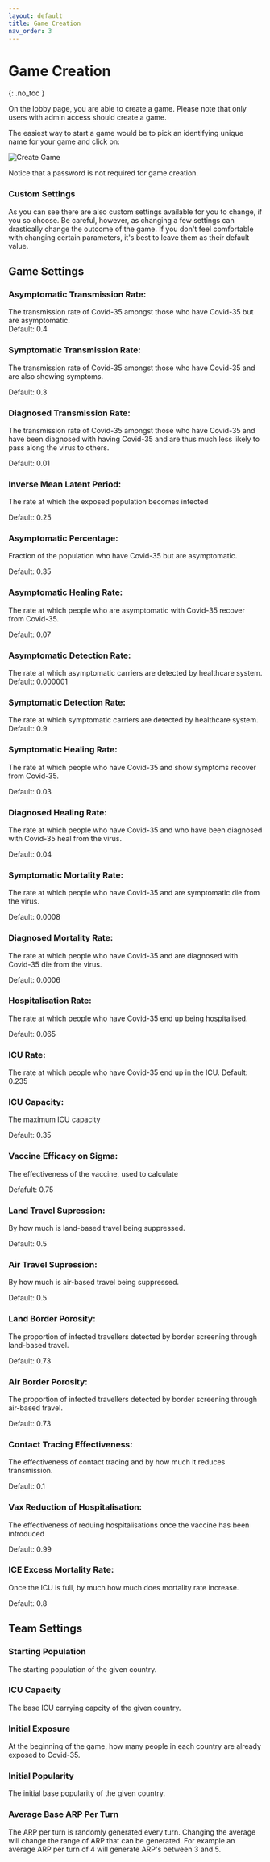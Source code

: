 ```yaml
---
layout: default
title: Game Creation
nav_order: 3
---
```


# Game Creation
{: .no_toc }

On the lobby page, you are able to create a game. Please note that only users with admin access should create a game.

The easiest way to start a game would be to pick an identifying unique name for your game and click on:


![Create Game](https://github.com/CodyCodingCode/Covid-35/blob/gh-pages/assets/images/create_new_game.png?raw=true)


Notice that a password is not required for game creation.

### Custom Settings

As you can see there are also custom settings available for you to change, if you so choose. Be careful, however, as changing a few settings can drastically
change the outcome of the game. If you don't feel comfortable with changing certain parameters, it's best to leave them as their default value. 

## Game Settings
### Asymptomatic Transmission Rate:
The transmission rate of Covid-35 amongst those who have Covid-35 but are asymptomatic.
<br>
Default: 0.4

### Symptomatic Transmission Rate:
The transmission rate of Covid-35 amongst those who have Covid-35 and are also showing symptoms.

Default: 0.3

### Diagnosed Transmission Rate:
The transmission rate of Covid-35 amongst those who have Covid-35 and have been diagnosed with
having Covid-35 and are thus much less likely to pass along the virus to others.

Default: 0.01

### Inverse Mean Latent Period:
The rate at which the exposed population becomes infected

Default: 0.25

### Asymptomatic Percentage:
Fraction of the population who have Covid-35 but are asymptomatic.

Default: 0.35

### Asymptomatic Healing Rate:
The rate at which people who are asymptomatic with Covid-35 recover from Covid-35.

Default: 0.07

### Asymptomatic Detection Rate:
The rate at which asymptomatic carriers are detected by healthcare system.
Default: 0.000001

### Symptomatic Detection Rate:
The rate at which symptomatic carriers are detected by healthcare system.
Default: 0.9

### Symptomatic Healing Rate:
The rate at which people who have Covid-35 and show symptoms recover from Covid-35.

Default: 0.03

### Diagnosed Healing Rate:
The rate at which people who have Covid-35 and who have been diagnosed with Covid-35 heal from the virus.

Default: 0.04

### Symptomatic Mortality Rate:
The rate at which people who have Covid-35 and are symptomatic die from the virus.

Default: 0.0008

### Diagnosed Mortality Rate:
The rate at which people who have Covid-35 and are diagnosed with Covid-35 die from the virus.

Default: 0.0006

### Hospitalisation Rate:
The rate at which people who have Covid-35 end up being hospitalised.

Default: 0.065

### ICU Rate:
The rate at which people who have Covid-35 end up in the ICU.
Default: 0.235

### ICU Capacity:
The maximum ICU capacity

Default: 0.35

### Vaccine Efficacy on Sigma:
The effectiveness of the vaccine, used to calculate 

Defafult: 0.75

### Land Travel Supression:
By how much is land-based travel being suppressed.

Default: 0.5

### Air Travel Supression:
By how much is air-based travel being suppressed.

Default: 0.5

### Land Border Porosity:
The proportion of infected travellers detected by border screening through land-based travel.

Default: 0.73

### Air Border Porosity:
The proportion of infected travellers detected by border screening through air-based travel.

Default: 0.73

### Contact Tracing Effectiveness:
The effectiveness of contact tracing and by how much it reduces transmission.

Default: 0.1

### Vax Reduction of Hospitalisation:
The effectiveness of reduing hospitalisations once the vaccine has been introduced

Default: 0.99

### ICE Excess Mortality Rate:
Once the ICU is full, by much how much does mortality rate increase.

Default: 0.8

## Team Settings

### Starting Population
The starting population of the given country. 

### ICU Capacity
The base ICU carrying capcity of the given country.

### Initial Exposure
At the beginning of the game, how many people in each country are already exposed to Covid-35.

### Initial Popularity
The initial base popularity of the given country.

### Average Base ARP Per Turn
The ARP per turn is randomly generated every turn. Changing the average will change the range of ARP that can be generated. For example an average ARP per turn of 4 will generate ARP's between 3 and 5.
